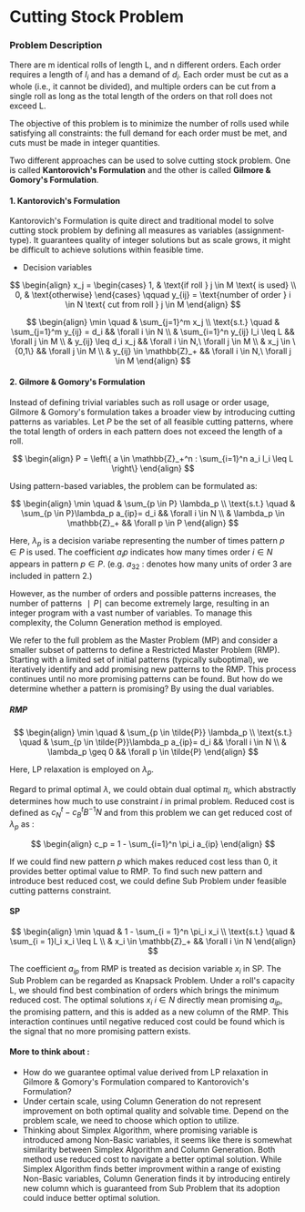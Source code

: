 # Cutting Stock Problem

### Problem Description

There are m identical rolls of length L, and n different orders. Each order requires a length of $l_i$ and has a demand of $d_i$. Each order must be cut as a whole (i.e., it cannot be divided), and multiple orders can be cut from a single roll as long as the total length of the orders on that roll does not exceed L.

The objective of this problem is to minimize the number of rolls used while satisfying all constraints: the full demand for each order must be met, and cuts must be made in integer quantities.

Two different approaches can be used to solve cutting stock problem. One is called **Kantorovich's Formulation** and the other is called **Gilmore & Gomory's Formulation**.


#### 1. Kantorovich's Formulation
Kantorovich's Formulation is quite direct and traditional model to solve cutting stock problem by defining all measures as variables       (assignment-type). It guarantees quality of integer solutions but as scale grows, it might be difficult to achieve solutions within feasible time. 

* Decision variables

$$
\begin{align}
x_j = 
\begin{cases}
1, & \text{if roll } j \in M \text{ is used} \\
0, & \text{otherwise}
\end{cases}
\qquad
y_{ij} = \text{number of order } i \in N \text{ cut from roll } j \in M
\end{align}
$$

$$
\begin{align}
\min \quad & \sum_{j=1}^m x_j \\
\text{s.t.} \quad 
& \sum_{j=1}^m y_{ij} = d_i && \forall i \in N \\
& \sum_{i=1}^n y_{ij} l_i \leq L && \forall j \in M \\
& y_{ij} \leq d_i x_j && \forall i \in N,\ \forall j \in M \\
& x_j \in \{0,1\} && \forall j \in M \\
& y_{ij} \in \mathbb{Z}_+ && \forall i \in N,\ \forall j \in M
\end{align}
$$



#### 2. Gilmore & Gomory's Formulation
Instead of defining trivial variables such as roll usage or order usage, Gilmore & Gomory's formulation takes a broader view by introducing cutting patterns as variables. Let $P$ be the set of all feasible cutting patterns, where the total length of orders in each pattern does not exceed the length of a roll.

$$
\begin{align}
P = \left\{ a \in \mathbb{Z}_+^n : \sum_{i=1}^n a_i l_i \leq L \right\}
\end{align}
$$

Using pattern-based variables, the problem can be formulated as:

$$
\begin{align}
\min \quad & \sum_{p \in P} \lambda_p \\
\text{s.t.} \quad 
& \sum_{p \in P}\lambda_p a_{ip}= d_i && \forall i \in N \\
& \lambda_p \in \mathbb{Z}_+ && \forall p \in P
\end{align}
$$

Here, $\lambda_p$ is a decision variabe representing the number of times pattern $p \in P$ is used. The coefficient $a_ip$ indicates how many times order  $i \in N$ appears in pattern $p \in P$. (e.g. $a_{32}$ : denotes how many units of order 3 are included in pattern 2.)

However, as the number of orders and possible patterns increases, the number of patterns $∣P∣$ can become extremely large, resulting in an integer program with a vast number of variables. To manage this complexity, the Column Generation method is employed.

We refer to the full problem as the Master Problem (MP) and consider a smaller subset of patterns to define a Restricted Master Problem (RMP). Starting with a limited set of initial patterns (typically suboptimal), we iteratively identify and add promising new patterns to the RMP. This process continues until no more promising patterns can be found.
But how do we determine whether a pattern is promising? By using the dual variables.

##### RMP

$$
\begin{align}
\min \quad & \sum_{p \in \tilde{P}} \lambda_p \\
\text{s.t.} \quad 
& \sum_{p \in \tilde{P}}\lambda_p a_{ip}= d_i && \forall i \in N \\
& \lambda_p \geq 0 && \forall p \in \tilde{P}
\end{align}
$$

Here, LP relaxation is employed on $\lambda_p$.

Regard to primal optimal $\lambda$, we could obtain dual optimal $\pi_i$, which abstractly determines how much to use constraint $i$ in primal problem. Reduced cost is defined as $c_N^t - c_B^tB^{-1}N$ and from this problem we can get reduced cost of $\lambda_p$ as :

$$
\begin{align}
c_p = 1 - \sum_{i=1}^n \pi_i a_{ip}
\end{align}
$$

If we could find new pattern $p$ which makes reduced cost less than 0, it provides better optimal value to RMP. To find such new pattern and introduce best reduced cost, we could define Sub Problem under feasible cutting patterns constraint.

#### SP

$$
\begin{align}
\min \quad & 1 - \sum_{i = 1}^n \pi_i x_i \\
\text{s.t.} \quad 
& \sum_{i = 1}l_i x_i \leq L  \\
& x_i \in \mathbb{Z}_+ && \forall i \in N
\end{align}
$$

The coefficient $a_{ip}$ from RMP is treated as decision variable $x_i$ in SP. The Sub Problem can be regarded as Knapsack Problem. Under a roll's capacity L, we should find best combination of orders which brings the minimum reduced cost. The optimal solutions $x_i$ $i \in N$ directly mean promising $a_{ip}$, the promising pattern, and this is added as a new column of the RMP. This interaction continues until negative reduced cost could be found which is the signal that no more promising pattern exists.



#### More to think about :
* How do we guarantee optimal value derived from LP relaxation in Gilmore & Gomory's Formulation compared to Kantorovich's Formulation?
* Under certain scale, using Column Generation do not represent improvement on both optimal quality and solvable time. Depend on the problem scale, we need to choose which option to utilize. 
* Thinking about Simplex Algorithm, where promising variable is introduced among Non-Basic variables, it seems like there is somewhat similarity between Simplex Algorithm and Column Generation. Both method use reduced cost to navigate a better optimal solution. While Simplex Algorithm finds better improvment within a range of existing Non-Basic variables, Column Generation finds it by introducing entirely new column which is guaranteed from Sub Problem that its adoption could induce better optimal solution.

